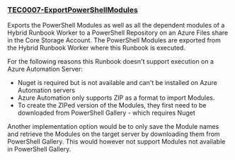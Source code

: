 ### [TEC0007-ExportPowerShellModules](https://raw.githubusercontent.com/fbodmer/AzureGovernance/master/TEC0007-ExportPowerShellModules.ps1)

Exports the PowerShell Modules as well as all the dependent modules of a Hybrid Runbook Worker to a PowerShell Repository on an Azure Files share in the Core Storage Account. The PowerShell Modules are exported from the Hybrid Runbook Worker where this Runbook is executed. 

For the following reasons this Runbook doesn't support execution on a Azure Automation Server:
* Nuget is required but is not available and can't be installed on Azure Automation servers
* Azure Automation only supports ZIP as a format to import Modules. 
* To create the ZIPed version of the Modules, they first need to be downloaded from PowerShell Gallery - which requires Nuget

Another implementation option would be to only save the Module names and retrieve the Modules on the target server by downloading them from PowerShell Gallery. This would however not support Modules not available in PowerShell Gallery. 